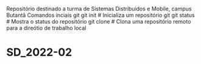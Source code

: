 Repositório destinado a turma de Sistemas Distribuidos e Mobile, campus Butantã
Comandos inciais git
git init # Inicializa um repositório git
git status # Mostra o status do repositório
git clone  # Clona uma repositório remoto para a direótio de trabalho local 
# SD_2022-02
